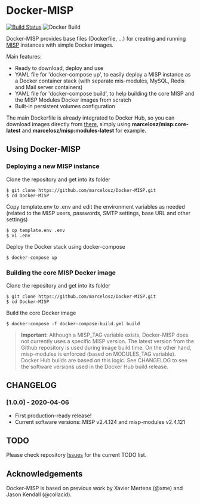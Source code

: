 # Docker-MISP
[![Build Status](https://travis-ci.org/marcelosz/Docker-MISP.svg?branch=master)](https://travis-ci.org/marcelosz/Docker-MISP)
![Docker Build](https://github.com/marcelosz/Docker-MISP/workflows/Docker%20Image%20CI/badge.svg)

Docker-MISP provides base files (Dockerfile, ...) for creating and running [MISP](http://www.misp-project.org) instances with simple Docker images.

Main features:
- Ready to download, deploy and use
- YAML file for 'docker-compose up', to easily deploy a MISP instance as a Docker container stack (with separate mis-modules, MySQL, Redis and Mail server containers)
- YAML file for 'docker-compose build', to help building the core MISP and the MISP Modules Docker images from scratch
- Built-in persistent volumes configuration

The main Dockerfile is already integrated to Docker Hub, so you can download images directly from [there](https://hub.docker.com/repository/docker/marcelosz/misp), simply using **marcelosz/misp:core-latest** and **marcelosz/misp:modules-latest** for example.

## Using Docker-MISP
### Deploying a new MISP instance
Clone the repository and get into its folder
```
$ git clone https://github.com/marcelosz/Docker-MISP.git
$ cd Docker-MISP
```
Copy template.env to .env and edit the environment variables as needed (related to the MISP users, passwords, SMTP settings, base URL and other settings)
```
$ cp template.env .env
$ vi .env
```
Deploy the Docker stack using docker-compose
```
$ docker-compose up
```

### Building the core MISP Docker image
Clone the repository and get into its folder
```
$ git clone https://github.com/marcelosz/Docker-MISP.git
$ cd Docker-MISP
```
Build the core Docker image
```
$ docker-compose -f docker-compose-build.yml build
```
> **Important**:
> Although a MISP_TAG variable exists, Docker-MISP does not currently uses a specific MISP version. The latest version from the Github repository is used during image build time. On the other hand, misp-modules is enforced (based on MODULES_TAG variable). 
> Docker Hub builds are based on this logic. See CHANGELOG to see the software versions used in the Docker Hub build release.

## CHANGELOG
### \[1.0.0\] - 2020-04-06
  - First production-ready release!
  - Current software versions: MISP v2.4.124 and misp-modules v2.4.121

## TODO
Please check repository [Issues](https://github.com/marcelosz/Docker-MISP/issues) for the current TODO list.


## Acknowledgements
Docker-MISP is based on previous work by Xavier Mertens (@xme) and Jason Kendall (@collacid).
